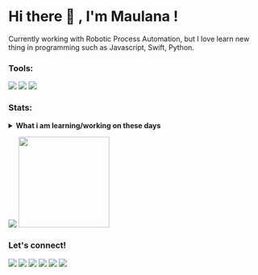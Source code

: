 # Hi there 👋 , I'm Maulana !
Currently working with Robotic Process Automation, but I love learn new thing in programming such as Javascript, Swift, Python.  

### Tools:
<p>
    <img src="https://img.shields.io/badge/OS-Windows-blue?&logo=windows" />
    <img src="https://img.shields.io/badge/Android-Studio-blue?&logo=androidstudio" />
<!--     <img src="https://img.shields.io/badge/IDE-Xcode-blue?&logo=xcode" /> -->
    <img src="https://img.shields.io/badge/Text%20Editor-Visual%20Studio%20Code-blue?&logo=visual%20studio%20code&logoColor=blue" />
</p>

### Stats:
<details>
 <summary><strong>What i am learning/working on these days</strong></summary>
    - 🔭 I’m currently working on RPA </br>
    - 🌱 I’m currently learning Python,SwiftUI and UIKit </br>
    - 👯 I’m looking to collaborate on Automation Project, Mobile Apps. </br>
    - 🤔 I’m looking for help with master of programming. hehe </br>
    - 💬 Ask me about anything.</br>
    - 📫 How to reach me: <a href="mailto:goodfe@yahoo.com">Email me!</a>  </br>
    - 😄 Pronouns: He/Him </br>
    - ⚡ Fun fact: ... </br>
</details>
<p>
    <img src="https://github-readme-stats.vercel.app/api?username=maraiz&hide=contribs,prs&show_icons=true&hide_border=true&title_color=000" />
    <img src="https://github-readme-stats.vercel.app/api/top-langs/?username=maraiz&layout=compact" height=180 />
</p>

### Let's connect!
<p>
    <a href="#" target="blank"><img src="https://img.shields.io/badge/Website-Coming Soon-green?" /></a>
    <a href="https://www.facebook.com/maulana.n.anugerah" target="blank"><img src="https://img.shields.io/badge/Maulana Nurfaizi Anugerah-30302f?style=flat&logo=facebook" /></a>
<!--     <a href="#" target="blank"><img src="https://img.shields.io/badge/nama-30302f?style=flat&logo=medium" /></a> -->
    <a href="https://instagram.com/maulananurfaizi?igshid=MzMyNGUyNmU2YQ==" target="blank"><img src="https://img.shields.io/badge/@maulananurfaizi_-30302f?style=flat&logo=instagram" /></a>
    <a href="https://www.youtube.com/@maulagamerz1605" target="blank"><img src="https://img.shields.io/badge/Maula GamerZ_-30302f?style=flat&logo=youtube" /></a>
    <a href="https://twitter.com/AnakBudiman4" target="blank"><img src="https://img.shields.io/badge/@AnakBudiman04_-30302f?style=flat&logo=x" /></a>
    <a href="https://github.com/Maraiz" target="blank"><img src="https://img.shields.io/badge/Maraiz_-30302f?style=flat&logo=github" /></a>
<!--     <a href="#" target="blank"><img src="https://ionicabizau.github.io/badges/paypal.svg" /></a> -->
</p>

<!--
**bagusfe/bagusfe** is a ✨ _special_ ✨ repository because its `README.md` (this file) appears on your GitHub profile.

Here are some ideas to get you started:

- 🔭 I’m currently working on ...
- 🌱 I’m currently learning ...
- 👯 I’m looking to collaborate on ...
- 🤔 I’m looking for help with ...
- 💬 Ask me about ...
- 📫 How to reach me: ...
- 😄 Pronouns: ...
- ⚡ Fun fact: ...
-->

